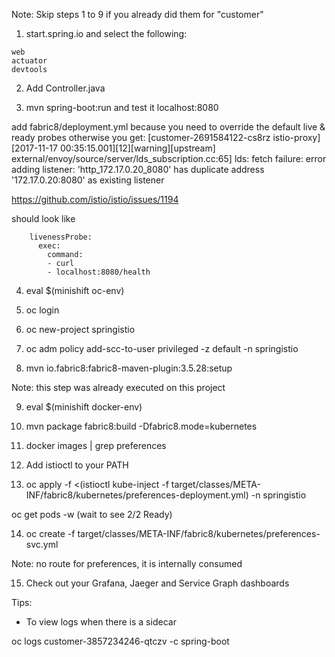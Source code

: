 Note: Skip steps 1 to 9 if you already did them for "customer"

1. start.spring.io and select the following:
```
web
actuator
devtools
```

2. Add Controller.java 

3. mvn spring-boot:run and test it localhost:8080

add fabric8/deployment.yml because you need to override the default live & ready probes otherwise you get: [customer-2691584122-cs8rz istio-proxy] [2017-11-17 00:35:15.001][12][warning][upstream] external/envoy/source/server/lds_subscription.cc:65] lds: fetch failure: error adding listener: 'http_172.17.0.20_8080' has duplicate address '172.17.0.20:8080' as existing listener

https://github.com/istio/istio/issues/1194

should look like

        livenessProbe:
          exec:
            command: 
            - curl
            - localhost:8080/health

4. eval $(minishift oc-env)

5. oc login

6. oc new-project springistio

7. oc adm policy add-scc-to-user privileged -z default -n springistio

8. mvn io.fabric8:fabric8-maven-plugin:3.5.28:setup

Note: this step was already executed on this project

9. eval $(minishift docker-env)

10. mvn package fabric8:build -Dfabric8.mode=kubernetes

11. docker images | grep preferences

12. Add istioctl to your PATH

13. oc apply -f <(istioctl kube-inject -f target/classes/META-INF/fabric8/kubernetes/preferences-deployment.yml) -n springistio

oc get pods -w (wait to see 2/2 Ready)

14. oc create -f target/classes/META-INF/fabric8/kubernetes/preferences-svc.yml

Note: no route for preferences, it is internally consumed

15. Check out your Grafana, Jaeger and Service Graph dashboards

Tips:

* To view logs when there is a sidecar

oc logs customer-3857234246-qtczv -c spring-boot


